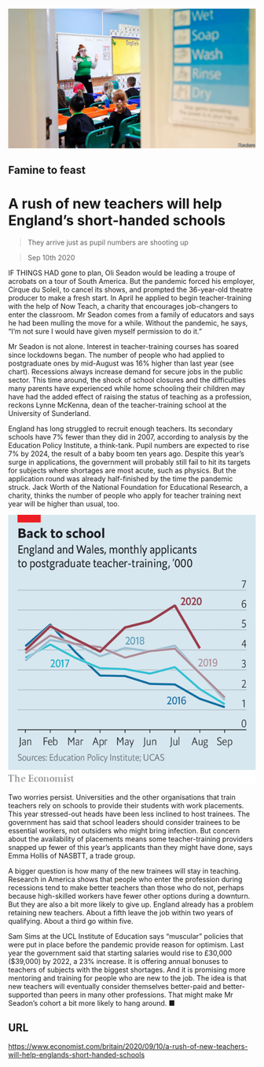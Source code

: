 ![](./images/20200912_BRP003.jpg)

## Famine to feast

# A rush of new teachers will help England’s short-handed schools

> They arrive just as pupil numbers are shooting up

> Sep 10th 2020

IF THINGS HAD gone to plan, Oli Seadon would be leading a troupe of acrobats on a tour of South America. But the pandemic forced his employer, Cirque du Soleil, to cancel its shows, and prompted the 36-year-old theatre producer to make a fresh start. In April he applied to begin teacher-training with the help of Now Teach, a charity that encourages job-changers to enter the classroom. Mr Seadon comes from a family of educators and says he had been mulling the move for a while. Without the pandemic, he says, “I’m not sure I would have given myself permission to do it.”

Mr Seadon is not alone. Interest in teacher-training courses has soared since lockdowns began. The number of people who had applied to postgraduate ones by mid-August was 16% higher than last year (see chart). Recessions always increase demand for secure jobs in the public sector. This time around, the shock of school closures and the difficulties many parents have experienced while home schooling their children may have had the added effect of raising the status of teaching as a profession, reckons Lynne McKenna, dean of the teacher-training school at the University of Sunderland.

England has long struggled to recruit enough teachers. Its secondary schools have 7% fewer than they did in 2007, according to analysis by the Education Policy Institute, a think-tank. Pupil numbers are expected to rise 7% by 2024, the result of a baby boom ten years ago. Despite this year’s surge in applications, the government will probably still fail to hit its targets for subjects where shortages are most acute, such as physics. But the application round was already half-finished by the time the pandemic struck. Jack Worth of the National Foundation for Educational Research, a charity, thinks the number of people who apply for teacher training next year will be higher than usual, too.



![](./images/20200912_BRC529.png)

Two worries persist. Universities and the other organisations that train teachers rely on schools to provide their students with work placements. This year stressed-out heads have been less inclined to host trainees. The government has said that school leaders should consider trainees to be essential workers, not outsiders who might bring infection. But concern about the availability of placements means some teacher-training providers snapped up fewer of this year’s applicants than they might have done, says Emma Hollis of NASBTT, a trade group.

A bigger question is how many of the new trainees will stay in teaching. Research in America shows that people who enter the profession during recessions tend to make better teachers than those who do not, perhaps because high-skilled workers have fewer other options during a downturn. But they are also a bit more likely to give up. England already has a problem retaining new teachers. About a fifth leave the job within two years of qualifying. About a third go within five.

Sam Sims at the UCL Institute of Education says “muscular” policies that were put in place before the pandemic provide reason for optimism. Last year the government said that starting salaries would rise to £30,000 ($39,000) by 2022, a 23% increase. It is offering annual bonuses to teachers of subjects with the biggest shortages. And it is promising more mentoring and training for people who are new to the job. The idea is that new teachers will eventually consider themselves better-paid and better-supported than peers in many other professions. That might make Mr Seadon’s cohort a bit more likely to hang around. ■

## URL

https://www.economist.com/britain/2020/09/10/a-rush-of-new-teachers-will-help-englands-short-handed-schools
